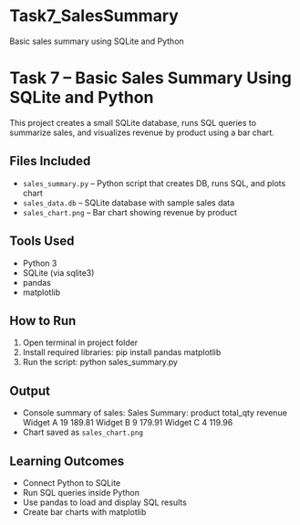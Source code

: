 # Task7_SalesSummary
Basic sales summary using SQLite and Python
# Task 7 – Basic Sales Summary Using SQLite and Python

This project creates a small SQLite database, runs SQL queries to summarize sales, and visualizes revenue by product using a bar chart.

## Files Included
- `sales_summary.py` – Python script that creates DB, runs SQL, and plots chart
- `sales_data.db` – SQLite database with sample sales data
- `sales_chart.png` – Bar chart showing revenue by product

##  Tools Used
- Python 3
- SQLite (via sqlite3)
- pandas
- matplotlib

##  How to Run
1. Open terminal in project folder
2. Install required libraries:
pip install pandas matplotlib   
3. Run the script:
python sales_summary.py

##  Output
- Console summary of sales:
Sales Summary: product total_qty revenue Widget
A 19 189.81 Widget
B 9 179.91 Widget
C 4 119.96
- Chart saved as `sales_chart.png`

##  Learning Outcomes
- Connect Python to SQLite
- Run SQL queries inside Python
- Use pandas to load and display SQL results
- Create bar charts with matplotlib




